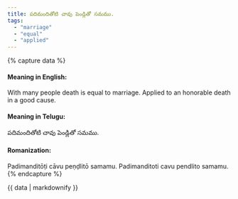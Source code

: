 ```yaml
---
title: పదిమందితోటి చావు పెండ్లితో సమము.
tags:
  - "marriage"
  - "equal"
  - "applied"
---
```


{% capture data %}
#### Meaning in English:
With many people death is equal to marriage.
Applied to an honorable death in a good cause.

#### Meaning in Telugu:
పదిమందితోటి చావు పెండ్లితో సమము.

#### Romanization:
Padimanditōṭi cāvu peṇḍlitō samamu.
Padimanditoti cavu pendlito samamu.
{% endcapture %}

{{ data | markdownify }}


